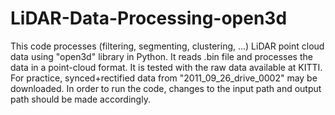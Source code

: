 # LiDAR-Data-Processing-open3d
This code processes (filtering, segmenting, clustering, ...) LiDAR point cloud data using "open3d" library in Python.
It reads .bin file and processes the data in a point-cloud format. It is tested with the raw data available at KITTI.
For practice, synced+rectified data from "2011_09_26_drive_0002" may be downloaded. In order to run the code, changes to the input path and output path should be made accordingly.
